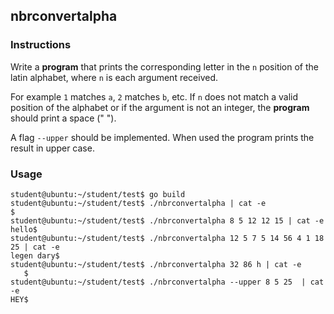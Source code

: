 ## nbrconvertalpha

### Instructions

Write a **program** that prints the corresponding letter in the `n` position of the latin alphabet, where `n` is each argument received.

For example `1` matches `a`, `2` matches `b`, etc. If `n` does not match a valid position of the alphabet or if the argument is not an integer, the **program** should print a space (" ").

A flag `--upper` should be implemented. When used the program prints the result in upper case.

### Usage

```console
student@ubuntu:~/student/test$ go build
student@ubuntu:~/student/test$ ./nbrconvertalpha | cat -e
$
student@ubuntu:~/student/test$ ./nbrconvertalpha 8 5 12 12 15 | cat -e
hello$
student@ubuntu:~/student/test$ ./nbrconvertalpha 12 5 7 5 14 56 4 1 18 25 | cat -e
legen dary$
student@ubuntu:~/student/test$ ./nbrconvertalpha 32 86 h | cat -e
   $
student@ubuntu:~/student/test$ ./nbrconvertalpha --upper 8 5 25  | cat -e
HEY$
```

